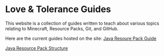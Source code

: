 # Love & Tolerance Guides

This website is a collection of guides written to teach about various topics relating to Minecraft, Resource Packs, Git, and GitHub.

Here are the current guides hosted on the site:
[Java Resoure Pack Guide](./java-resource-pack/index.md)

[Java Resource Pack Structure](./java-resource-pack-structure/index.md)